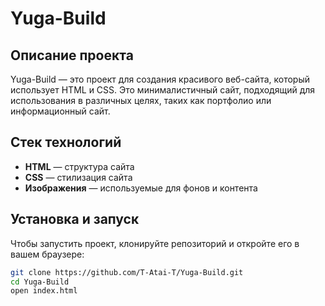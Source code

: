 # Yuga-Build

## Описание проекта
Yuga-Build — это проект для создания красивого веб-сайта, который использует HTML и CSS. Это минималистичный сайт, подходящий для использования в различных целях, таких как портфолио или информационный сайт.

## Стек технологий
- **HTML** — структура сайта
- **CSS** — стилизация сайта
- **Изображения** — используемые для фонов и контента

## Установка и запуск
Чтобы запустить проект, клонируйте репозиторий и откройте его в вашем браузере:

```bash
git clone https://github.com/T-Atai-T/Yuga-Build.git
cd Yuga-Build
open index.html
